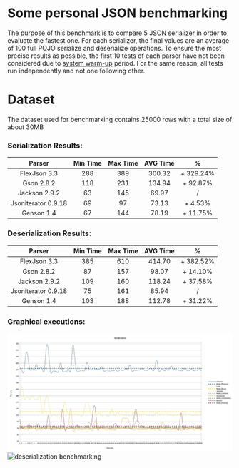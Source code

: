 # Some personal JSON benchmarking

The purpose of this benchmark is to compare 5 JSON serializer in order to evaluate the fastest one.
For each serializer, the final values are an average of 100 full POJO serialize and deserialize operations. To ensure the most precise results as possible, the first 10 tests of each parser have not been considered due to [system warm-up](https://dzone.com/articles/why-many-java-performance-test) period. For the same reason, all tests run independently and not one following other.
 
# Dataset

The dataset used for benchmarking contains 25000 rows with a total size of about 30MB

### Serialization Results:

|          Parser          | Min Time | Max Time | AVG Time |     %     |
|:------------------------:|:--------:|:--------:|:--------:|:---------:|
| FlexJson 3.3	           |    288   |    389   |  300.32  | + 329.24% |
| Gson 2.8.2               |    118   |    231   |  134.94  |  + 92.87% |
| Jackson 2.9.2            |    63    |    145   |  69.97   |  /        |
| Jsoniterator 0.9.18      |    69    |    97    |  73.13   |  + 4.53%  |
| Genson 1.4               |    67    |    144   |  78.19   | + 11.75%  |

### Deserialization Results:

|          Parser          | Min Time | Max Time | AVG Time |     %     |
|:------------------------:|:--------:|:--------:|:--------:|:---------:|
| FlexJson 3.3	           |    385   |    610   |  414.70  |     + 382.52%     |
| Gson 2.8.2               |    87    |    157   |  98.07   |  + 14.10%  |
| Jackson 2.9.2            |    109   |    160   |  118.24  |  + 37.58% |
| Jsoniterator 0.9.18      |    75    |    161   |  85.94   |  / |
| Genson 1.4               |    103   |    188   |  112.78  | + 31.22% |

### Graphical executions:

![serialization benchmarking](https://github.com/xseris/Benchmarking/blob/master/json/src/main/resources/images/runSerializer.jpg)
![deserialization benchmarking](https://github.com/xseris/Benchmarking/blob/master/json/src/main/resources/images/runDeserialize.jpg)


